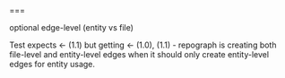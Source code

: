 
===

optional edge-level (entity vs file)

Test expects <- (1.1) but getting <- (1.0), (1.1) - repograph is creating both file-level and entity-level edges when it should only create entity-level edges for entity usage.
